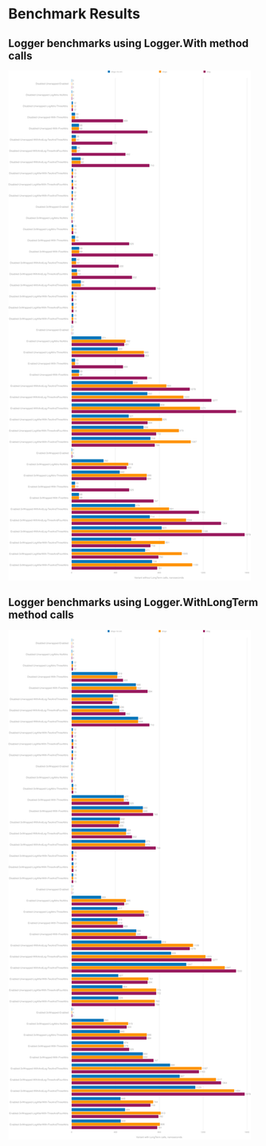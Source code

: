 # Benchmark Results

## Logger benchmarks using Logger.With method calls

![Benchmark](logger/benchmark.svg)

## Logger benchmarks using Logger.WithLongTerm method calls

![Benchmark](logger/benchmark-long-term.svg)
